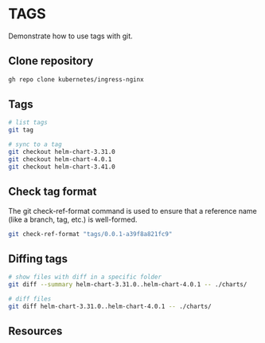 # TAGS

Demonstrate how to use tags with git.  

## Clone repository

```sh
gh repo clone kubernetes/ingress-nginx    
```

## Tags

```sh
# list tags
git tag

# sync to a tag
git checkout helm-chart-3.31.0
git checkout helm-chart-4.0.1
git checkout helm-chart-3.41.0
```

## Check tag format

The git check-ref-format command is used to ensure that a reference name (like a branch, tag, etc.) is well-formed.  

```sh
git check-ref-format "tags/0.0.1-a39f8a821fc9" 
```

## Diffing tags

```sh
# show files with diff in a specific folder
git diff --summary helm-chart-3.31.0..helm-chart-4.0.1 -- ./charts/

# diff files
git diff helm-chart-3.31.0..helm-chart-4.0.1 -- ./charts/ 
```

## Resources
